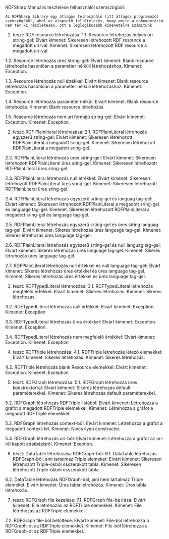 RDFSharp Manuális tesztelése felhasználói szemszögből: 

	Az RDFSharp library egy átlagos felhasználó (itt átlagos programozó) szemszögéből, ahol az alapvető feltételezés, hogy amire a dokumentáció nem tér ki részletesen, ott a leglogikusabb kimenetelre számítunk.

1.	teszt: RDF resource létrehozása:
1.1.	Resource létrehozás helyes uri string-gel:
Elvárt kimenet: Sikeresen létrehozott RDF resource a megadott uri-val.
Kimenet: Sikeresen létrehozott RDF resource a megadott uri-val.

1.2.	Resource létrehozás üres string-gel:
Elvárt kimenet: Blank resource létrehozás hasonlóan a paraméter nélküli létrehozáshoz.
Kimenet: Exception.

1.3.	Resource létrehozás null étrékkel:
Elvárt kimenet: Blank resource létrehozás hasonlóan a paraméter nélküli létrehozáshoz.
Kimenet: Exception.


1.4.	Resource létrehozás paraméter nélkül:
Elvárt kimenet: Blank resource létrehozás.
Kimenet: Blank resource létrehozás.

1.5.	Resource létrehozás nem uri formájú string-gel:
Elvárt kimenet: Exception.
Kimenet: Exception.

2.	teszt: RDF Plainliteral létrehozása:
2.1.	RDFPlainLiteral létrehozás egyszerű string-gel:
Elvárt kimenet: Sikeresen létrehozott RDFPlainLiteral a megadott sring-gel.
Kimenet: Sikeresen létrehozott RDFPlainLiteral a megadott sring-gel.

2.2.	RDFPlainLiteral létrehozás üres string-gel:
Elvárt kimenet: Sikeresen létrehozott RDFPlainLiteral üres sring-gel.
Kimenet: Sikeresen létrehozott RDFPlainLiteral üres sring-gel.

2.3.	RDFPlainLiteral létrehozás null étrékkel:
Elvárt kimenet: Sikeresen létrehozott RDFPlainLiteral üres sring-gel.
Kimenet: Sikeresen létrehozott RDFPlainLiteral üres sring-gel.

2.4.	RDFPlainLiteral létrehozás egyszerű srting-gel és languag tag-gel:
Elvárt kimenet: Sikeresen létrehozott RDFPlainLiteral a megadott sring-gel és language tag-gel.
Kimenet: Sikeresen létrehozott RDFPlainLiteral a megadott sring-gel és language tag-gel.

2.5.	RDFPlainLiteral létrehozás egyszerű srting-gel és üres string languag tag-gel:
Elvárt kimenet: Sikeres létrehozás üres language tag-gel.
Kimenet: Sikeres létrehozás üres language tag-gel.

2.6.	RDFPlainLiteral létrehozás egyszerű srting-gel és null languag tag-gel:
Elvárt kimenet: Sikeres létrehozás üres language tag-gel.
Kimenet: Sikeres létrehozás üres language tag-gel.

2.7.	RDFPlainLiteral létrehozás null értékkel és null language tag-gel:
Elvárt kimenet: Sikeres létrehozás üres értékkel és üres language tag-gel.
Kimenet: Sikeres létrehozás üres értékkel és üres language tag-gel.

3.	teszt: RDFTypedLiteral létrehozása:
3.1.	RDFTypedLiteral létrehozás megfelelő értékkel:
Elvárt kimenet: Sikeres létrehozás.
Kimenet: Sikeres létrehozás.

3.2.	RDFTypedLiteral létrehozás null értékkel:
Elvárt kimenet: Exception.
Kimenet: Exception

3.3.	RDFTypedLiteral létrehozás üres értékkel:
Elvárt kimenet: Exception.
Kimenet: Exception.

3.4.	RDFTypedLiteral létrehozás nem megfelelő értékkel:
Elvárt kimenet: Exception.
Kimenet: Exception

4.	teszt: RDFTriple létrehozása:
4.1.	RDFTriple létrehozás létező elemekkel:
Elvárt kimenet: Sikeres létrehozás.
Kimenet: Sikeres létrehozás.

4.2.	RDFTriple létrehozás blank Resource elemekkel:
Elvárt kimenet: Exception.
Kimenet: Exception

5.	teszt: RDFGraph létrehozása:
5.1.	RDFGraph létrehozás üres konstruktorral:
Elvárt kimenet: Sikeres létrehozás default paraméterekkel.
Kimenet: Sikeres létrehozás default paraméterekkel.

5.2.	RDFGraph létrehozás RDFTriple listából:
Elvárt kimenet: Létrehozza a gráfot a megadott RDFTriple elemekkel.
Kimenet: Létrehozza a gráfot a megadott RDFTriple elemekkel.
 

5.3.	RDFGraph létrehozás context-ből:
Elvárt kimenet: Létrehozza a gráfot a megadott context-tel.
Kimenet: Nincs ilyen constructor.

5.4.	RDFGraph létrehozás uri-ból:
Elvárt kimenet: Létrehozza a gráfot az uri-ról kapott adatbázisról.
Kimenet: Exeption.

6.	teszt: DataTable létrehozása RDFGraph-ból:
6.1.	DataTable létrehozás RDFGraph-ból, ami tartalmaz Triple elemeket:
Elvárt kimenet: Sikeresen létrehozott Triple-ökből összerakott tábla.
Kimenet: Sikeresen létrehozott Triple-ökből összerakott tábla.

6.2.	DataTable létrehozás RDFGraph-ból, ami nem tartalmaz Triple elemeket:
Elvárt kimenet: Üres tábla létrehozás.
Kimenet: Üres tábla létrehozás.


7.	teszt: RDFGraph file kezelése:
7.1.	RDFGraph file-ba írása:
Elvárt kimenet: File létrehozás az RDFTriple elemekkel.
Kimenet: File létrehozás az RDFTriple elemekkel.

7.2.	RDFGraph file-ból betöltése:
Elvárt kimenet: File-ból létrehozza a RDFGraph-ot az RDFTriple elemekkel.
Kimenet: File-ból létrehozza a RDFGraph-ot az RDFTriple elemekkel.





